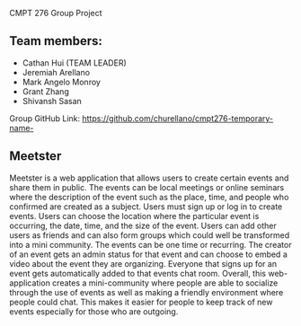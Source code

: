  CMPT 276
 Group Project

## Team members:
- Cathan Hui (TEAM LEADER)
- Jeremiah Arellano
- Mark Angelo Monroy
- Grant Zhang
- Shivansh Sasan

Group GitHub Link: https://github.com/churellano/cmpt276-temporary-name-

## Meetster 

Meetster is a web application that allows users to create certain events and share them in public. The events can be local meetings or online seminars where the description of the event such as the place, time, and people who confirmed are created as a subject. Users must sign up or log in to create events. Users can choose the location where the particular event is occurring, the date, time, and the size of the event. Users can add other users as friends and can also form groups which could well be transformed into a mini community. The events can be one time or recurring. The creator of an event gets an admin status for that event and can choose to embed a video about the event they are organizing. Everyone that signs up for an event gets automatically added to that events chat room. Overall, this web-application creates a mini-community where people are able to socialize through the use of events as well as making a friendly environment where people could chat. This makes it easier for people to keep track of new events especially for those who are outgoing. 
